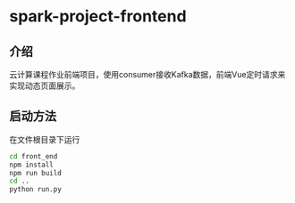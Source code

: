 # spark-project-frontend
## 介绍
云计算课程作业前端项目，使用consumer接收Kafka数据，前端Vue定时请求来实现动态页面展示。
## 启动方法
在文件根目录下运行
```bash
cd front_end
npm install 
npm run build
cd ..
python run.py
```

